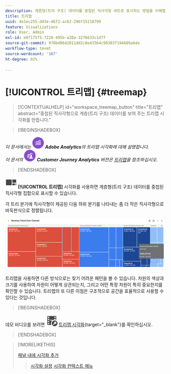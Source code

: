 ```yaml
---
description: 계층형(트리 구조) 데이터를 중첩된 직사각형 세트로 표시하는 방법을 이해합니다.
title: 트리맵
uuid: 4e1ec255-d43e-46f2-ac62-296f15218799
feature: Visualizations
role: User, Admin
exl-id: e6f175f5-7228-495b-a20a-3276633c1d77
source-git-commit: 978bd8642011dd2c8e43564c90303f194689a64e
workflow-type: tm+mt
source-wordcount: '167'
ht-degree: 92%

---
```


# [!UICONTROL 트리맵] {#treemap}

<!-- markdownlint-disable MD034 -->

>[!CONTEXTUALHELP]
>id="workspace_treemap_button"
>title="트리맵"
>abstract="중첩된 직사각형으로 계층(트리 구조) 데이터를 보여 주는 트리맵 시각화를 만듭니다."

<!-- markdownlint-enable MD034 -->

>[!BEGINSHADEBOX]

_이 문서에서는_ ![Adobe Analytics](/help/assets/icons/AdobeAnalytics.svg) _**Adobe Analytics**&#x200B;의 트리맵 시각화에 대해 설명합니다._<br/>_이 문서의_ ![CustomerJourneyAnalytics](/help/assets/icons/CustomerJourneyAnalytics.svg) _**Customer Journey Analytics** 버전은 [트리맵](https://experienceleague.adobe.com/ko/docs/analytics-platform/using/cja-workspace/visualizations/treemap)을 참조하십시오._

>[!ENDSHADEBOX]

![GraphTree](/help/assets/icons/GraphTree.svg) **[!UICONTROL 트리맵]** 시각화를 사용하면 계층형(트리 구조) 데이터를 중첩된 직사각형 집합으로 표시할 수 있습니다.

각 트리 분기에 직사각형이 제공된 다음 하위 분기를 나타내는 좀 더 작은 직사각형으로 바둑판식으로 정렬됩니다.

![하위 분기를 나타내는 작은 직사각형 타일을 보여 주는 트리맵 예제.](assets/treemap.png)

트리맵을 사용하면 다른 방식으로는 찾기 어려운 패턴을 볼 수 있습니다. 차원의 색상과 크기를 사용하여 차원이 어떻게 상관되는지, 그리고 어떤 특정 차원이 특히 중요한지를 확인할 수 있습니다. 트리맵의 또 다른 이점은 구조적으로 공간을 효율적으로 사용할 수 있다는 것입니다.


>[!BEGINSHADEBOX]

데모 비디오를 보려면 ![VideoCheckedOut](/help/assets/icons/VideoCheckedOut.svg) [트리맵 시각화](https://video.tv.adobe.com/v/334458/?quality=12){target=&#34;_blank&#34;}를 확인하십시오.

>[!ENDSHADEBOX]


>[!MORELIKETHIS]
>
>[패널 내에 시각화 추가](/help/analyze/analysis-workspace/visualizations/freeform-analysis-visualizations.md#add-visualizations-to-a-panel)
>>[시각화 설정](/help/analyze/analysis-workspace/visualizations/freeform-analysis-visualizations.md#settings)
>>[시각화 컨텍스트 메뉴](/help/analyze/analysis-workspace/visualizations/freeform-analysis-visualizations.md#context-menu)
>
